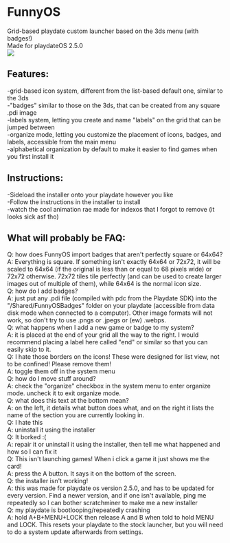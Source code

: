 # FunnyOS
Grid-based playdate custom launcher based on the 3ds menu (with badges!)  
Made for playdateOS 2.5.0  
![](https://github.com/RintaDev5792/FunnyOS/blob/main/readme-images/showntell.gif)

## Features:
-grid-based icon system, different from the list-based default one, similar to the 3ds  
-"badges" similar to those on the 3ds, that can be created from any square .pdi image  
-labels system, letting you create and name "labels" on the grid that can be jumped between  
-organize mode, letting you customize the placement of icons, badges, and labels, accessible from the main menu  
-alphabetical organization by default to make it easier to find games when you first install it  

## Instructions:
 -Sideload the installer onto your playdate however you like  
-Follow the instructions in the installer to install  
-watch the cool animation rae made for indexos that I forgot to remove (it looks sick asf tho)  

## What will probably be FAQ:
Q: how does FunnyOS import badges that aren't perfectly square or 64x64?  
A: Everything is square. If something isn't exactly 64x64 or 72x72, it will be scaled to 64x64 (if the original is less than or equal to 68 pixels wide) or 72x72 otherwise. 72x72 tiles tile perfectly (and can be used to create larger images out of multiple of them), while 64x64 is the normal icon size.  
Q: how do I add badges?  
A: just put any .pdi file (compiled with pdc from the Playdate SDK) into the "/Shared/FunnyOSBadges" folder on your playdate (accessible from data disk mode when connected to a computer). Other image formats will not work, so don't try to use .pngs or .jpegs or (ew) .webps.  
Q: what happens when I add a new game or badge to my system?  
A: it is placed at the end of your grid all the way to the right. I would recommend placing a label here called "end" or similar so that you can easily skip to it.  
Q: I hate those borders on the icons! These were designed for list view, not to be confined! Please remove them!  
A: toggle them off in the system menu  
Q: how do I move stuff around?  
A: check the "organize" checkbox in the system menu to enter organize mode. uncheck it to exit organize mode.  
Q: what does this text at the bottom mean?  
A: on the left, it details what button does what, and on the right it lists the name of the section you are currently looking in.  
Q: I hate this  
A: uninstall it using the installer  
Q: It borked :(  
A: repair it or uninstall it using the installer, then tell me what happened and how so I can fix it  
Q: This isn't launching games! When i click a game it just shows me the card!  
A: press the A button. It says it on the bottom of the screen.  
Q: the installer isn't working!  
A: this was made for playdate os version 2.5.0, and has to be updated for every version. Find a newer version, and if one isn't available, ping me repeatedly so I can bother scratchminer to make me a new installer  
Q: my playdate is bootlooping/repeatedly crashing  
A: hold A+B+MENU+LOCK then release A and B when told to hold MENU and LOCK. This resets your playdate to the stock launcher, but you will need to do a system update afterwards from settings.  
